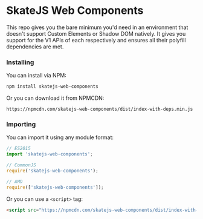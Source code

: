 # SkateJS Web Components

This repo gives you the bare minimum you'd need in an environment that doesn't support Custom Elements or Shadow DOM natively. It gives you support for the V1 APIs of each respectively and ensures all their polyfill dependencies are met.



### Installing

You can install via NPM:

```sh
npm install skatejs-web-components
```

Or you can download it from NPMCDN:

```
https://npmcdn.com/skatejs-web-components/dist/index-with-deps.min.js
```



### Importing

You can import it using any module format:

```js
// ES2015
import 'skatejs-web-components';

// CommonJS
require('skatejs-web-components');

// AMD
require(['skatejs-web-components']);
```

Or you can use a `<script>` tag:

```html
<script src="https://npmcdn.com/skatejs-web-components/dist/index-with-deps.min.js"></script>
